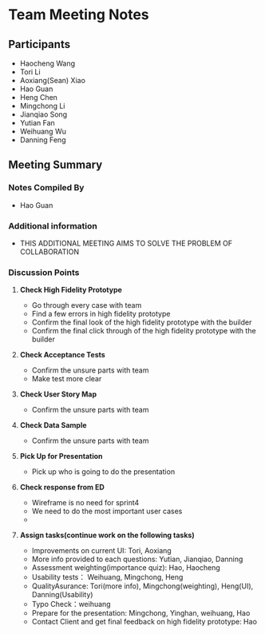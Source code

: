 # Team Meeting Notes

## Participants
- Haocheng Wang
- Tori Li
- Aoxiang(Sean) Xiao
- Hao Guan
- Heng Chen
- Mingchong Li
- Jianqiao Song
- Yutian Fan
- Weihuang Wu
- Danning Feng


## Meeting Summary

### Notes Compiled By
- Hao Guan

### Additional information
- THIS ADDITIONAL MEETING AIMS TO SOLVE THE PROBLEM OF COLLABORATION

### Discussion Points

1. **Check High Fidelity Prototype**
    - Go through every case with team
    - Find a few errors in high fidelity prototype
    - Confirm the final look of the high fidelity prototype with the builder
    - Confirm the final click through of the high fidelity prototype with the builder

3. **Check Acceptance Tests**
    - Confirm the unsure parts with team
    - Make test more clear
      
4. **Check User Story Map**
    - Confirm the unsure parts with team

5. **Check Data Sample**
   - Confirm the unsure parts with team
    
6. **Pick Up for Presentation**
   - Pick up who is going to do the presentation
    
7. **Check response from ED**
   - Wireframe is no need for sprint4
   - We need to do the most important user cases
   - 
  


1. **Assign tasks(continue work on the following tasks)**
    - Improvements on current UI: Tori, Aoxiang
    - More info provided to each questions: Yutian, Jianqiao, Danning
    - Assessment weighting(importance quiz): Hao, Haocheng
    - Usability tests： Weihuang, Mingchong, Heng
    - QualityAsurance: Tori(more info),  Mingchong(weighting), Heng(UI), Danning(Usability) 
    - Typo Check：weihuang
    - Prepare for the presentation: Mingchong, Yinghan, weihuang, Hao
    - Contact Client and get final feedback on high fidelity prototype: Hao
